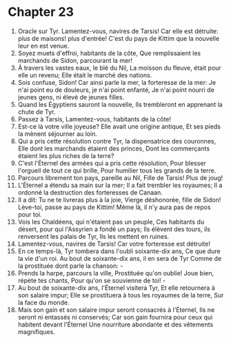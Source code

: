 # Chapter 23

1. Oracle sur Tyr. Lamentez-vous, navires de Tarsis! Car elle est détruite: plus de maisons! plus d'entrée! C'est du pays de Kittim que la nouvelle leur en est venue.
2. Soyez muets d'effroi, habitants de la côte, Que remplissaient les marchands de Sidon, parcourant la mer!
3. À travers les vastes eaux, le blé du Nil, La moisson du fleuve, était pour elle un revenu; Elle était le marché des nations.
4. Sois confuse, Sidon! Car ainsi parle la mer, la forteresse de la mer: Je n'ai point eu de douleurs, je n'ai point enfanté, Je n'ai point nourri de jeunes gens, ni élevé de jeunes filles.
5. Quand les Égyptiens sauront la nouvelle, Ils trembleront en apprenant la chute de Tyr.
6. Passez à Tarsis, Lamentez-vous, habitants de la côte!
7. Est-ce là votre ville joyeuse? Elle avait une origine antique, Et ses pieds la mènent séjourner au loin.
8. Qui a pris cette résolution contre Tyr, la dispensatrice des couronnes, Elle dont les marchands étaient des princes, Dont les commerçants étaient les plus riches de la terre?
9. C'est l'Éternel des armées qui a pris cette résolution, Pour blesser l'orgueil de tout ce qui brille, Pour humilier tous les grands de la terre.
10. Parcours librement ton pays, pareille au Nil, Fille de Tarsis! Plus de joug!
11. L'Éternel a étendu sa main sur la mer; Il a fait trembler les royaumes; Il a ordonné la destruction des forteresses de Canaan.
12. Il a dit: Tu ne te livreras plus à la joie, Vierge déshonorée, fille de Sidon! Lève-toi, passe au pays de Kittim! Même là, il n'y aura pas de repos pour toi.
13. Vois les Chaldéens, qui n'étaient pas un peuple, Ces habitants du désert, pour qui l'Assyrien a fondé un pays; Ils élèvent des tours, ils renversent les palais de Tyr, Ils les mettent en ruines.
14. Lamentez-vous, navires de Tarsis! Car votre forteresse est détruite!
15. En ce temps-là, Tyr tombera dans l'oubli soixante-dix ans, Ce que dure la vie d'un roi. Au bout de soixante-dix ans, il en sera de Tyr Comme de la prostituée dont parle la chanson: -
16. Prends la harpe, parcours la ville, Prostituée qu'on oublie! Joue bien, répète tes chants, Pour qu'on se souvienne de toi! -
17. Au bout de soixante-dix ans, l'Éternel visitera Tyr, Et elle retournera à son salaire impur; Elle se prostituera à tous les royaumes de la terre, Sur la face du monde.
18. Mais son gain et son salaire impur seront consacrés à l'Éternel, Ils ne seront ni entassés ni conservés; Car son gain fournira pour ceux qui habitent devant l'Éternel Une nourriture abondante et des vêtements magnifiques.

